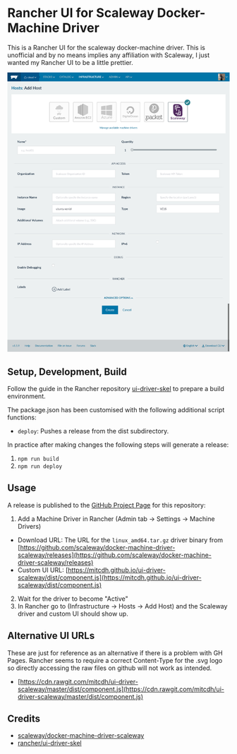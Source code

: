 # Rancher UI for Scaleway Docker-Machine Driver
This is a Rancher UI for the scaleway docker-machine driver. This is unofficial and by no means implies any affiliation with Scaleway, I just wanted my Rancher UI to be a little prettier.

![Rancher Scaleway Add Host UI](scaleway-ui.png "Rancher Scaleway Add Host UI")

## Setup, Development, Build
Follow the guide in the Rancher repository [ui-driver-skel](https://github.com/rancher/ui-driver-skel) to prepare a build environment.

The package.json has been customised with the following additional script functions:

* `deploy`: Pushes a release from the dist subdirectory.

In practice after making changes the following steps will generate a release:

1. `npm run build`
2. `npm run deploy`

## Usage
A release is published to the [GitHub Project Page](https://mitcdh.github.io/ui-driver-scaleway/) for this repository:

1. Add a Machine Driver in Rancher (Admin tab -> Settings -> Machine Drivers)
  * Download URL: The URL for the `linux_amd64.tar.gz` driver binary from [https://github.com/scaleway/docker-machine-driver-scaleway/releases](https://github.com/scaleway/docker-machine-driver-scaleway/releases)
  * Custom UI URL: [https://mitcdh.github.io/ui-driver-scaleway/dist/component.js](https://mitcdh.github.io/ui-driver-scaleway/dist/component.js)
2. Wait for the driver to become "Active"
3. In Rancher go to (Infrastructure -> Hosts -> Add Host) and the Scaleway driver and custom UI should show up.

## Alternative UI URLs
These are just for reference as an alternative if there is a problem with GH Pages. Rancher seems to require a correct Content-Type for the .svg logo so directly accessing the raw files on github will not work as intended.

* [https://cdn.rawgit.com/mitcdh/ui-driver-scaleway/master/dist/component.js](https://cdn.rawgit.com/mitcdh/ui-driver-scaleway/master/dist/component.js)

## Credits
* [scaleway/docker-machine-driver-scaleway](https://github.com/scaleway/docker-machine-driver-scaleway)
* [rancher/ui-driver-skel](https://github.com/rancher/ui-driver-skel)
